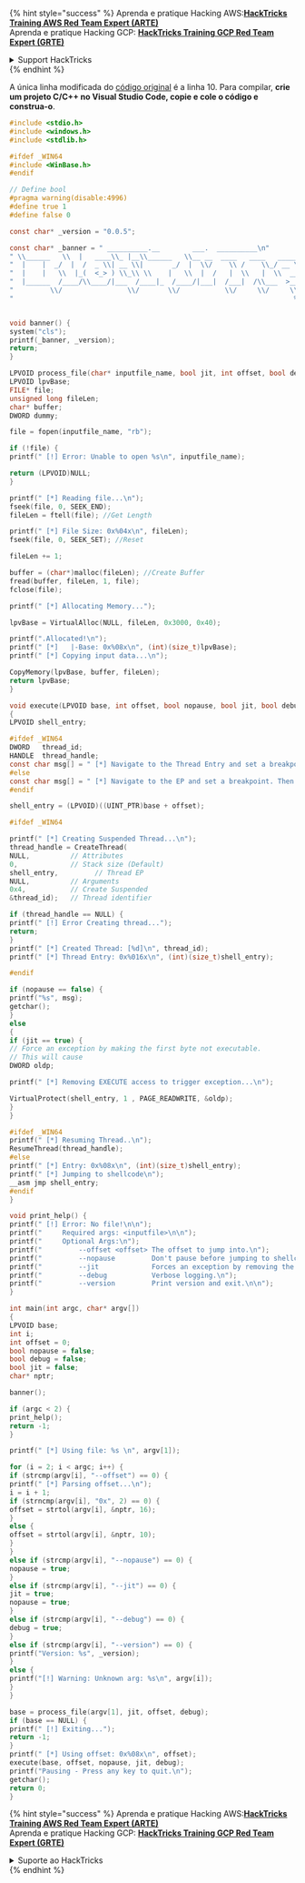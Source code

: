 {% hint style="success" %}
Aprenda e pratique Hacking AWS:<img src="/.gitbook/assets/arte.png" alt="" data-size="line">[**HackTricks Training AWS Red Team Expert (ARTE)**](https://training.hacktricks.xyz/courses/arte)<img src="/.gitbook/assets/arte.png" alt="" data-size="line">\
Aprenda e pratique Hacking GCP: <img src="/.gitbook/assets/grte.png" alt="" data-size="line">[**HackTricks Training GCP Red Team Expert (GRTE)**<img src="/.gitbook/assets/grte.png" alt="" data-size="line">](https://training.hacktricks.xyz/courses/grte)

<details>

<summary>Support HackTricks</summary>

* Confira os [**planos de assinatura**](https://github.com/sponsors/carlospolop)!
* **Junte-se ao** 💬 [**grupo do Discord**](https://discord.gg/hRep4RUj7f) ou ao [**grupo do telegram**](https://t.me/peass) ou **siga**-nos no **Twitter** 🐦 [**@hacktricks\_live**](https://twitter.com/hacktricks\_live)**.**
* **Compartilhe truques de hacking enviando PRs para o** [**HackTricks**](https://github.com/carlospolop/hacktricks) e [**HackTricks Cloud**](https://github.com/carlospolop/hacktricks-cloud) repositórios do github.

</details>
{% endhint %}


A única linha modificada do [código original](https://github.com/OALabs/BlobRunner) é a linha 10. Para compilar, **crie um projeto C/C++ no Visual Studio Code, copie e cole o código e construa-o**.
```c
#include <stdio.h>
#include <windows.h>
#include <stdlib.h>

#ifdef _WIN64
#include <WinBase.h>
#endif

// Define bool
#pragma warning(disable:4996)
#define true 1
#define false 0

const char* _version = "0.0.5";

const char* _banner = " __________.__        ___.  __________\n"
" \\______   \\  |   ____\\_ |__\\______   \\__ __  ____   ____   ___________     \n"
"  |    |  _/  |  /  _ \\| __ \\|       _/  |  \\/    \\ /    \\_/ __ \\_  __ \\  \n"
"  |    |   \\  |_(  <_> ) \\_\\ \\    |   \\  |  /   |  \\   |  \\  ___/|  | \\/ \n"
"  |______  /____/\\____/|___  /____|_  /____/|___|  /___|  /\\___  >__|          \n"
"         \\/                \\/       \\/           \\/     \\/     \\/    \n\n"
"                                                                     %s    \n\n";


void banner() {
system("cls");
printf(_banner, _version);
return;
}

LPVOID process_file(char* inputfile_name, bool jit, int offset, bool debug) {
LPVOID lpvBase;
FILE* file;
unsigned long fileLen;
char* buffer;
DWORD dummy;

file = fopen(inputfile_name, "rb");

if (!file) {
printf(" [!] Error: Unable to open %s\n", inputfile_name);

return (LPVOID)NULL;
}

printf(" [*] Reading file...\n");
fseek(file, 0, SEEK_END);
fileLen = ftell(file); //Get Length

printf(" [*] File Size: 0x%04x\n", fileLen);
fseek(file, 0, SEEK_SET); //Reset

fileLen += 1;

buffer = (char*)malloc(fileLen); //Create Buffer
fread(buffer, fileLen, 1, file);
fclose(file);

printf(" [*] Allocating Memory...");

lpvBase = VirtualAlloc(NULL, fileLen, 0x3000, 0x40);

printf(".Allocated!\n");
printf(" [*]   |-Base: 0x%08x\n", (int)(size_t)lpvBase);
printf(" [*] Copying input data...\n");

CopyMemory(lpvBase, buffer, fileLen);
return lpvBase;
}

void execute(LPVOID base, int offset, bool nopause, bool jit, bool debug)
{
LPVOID shell_entry;

#ifdef _WIN64
DWORD   thread_id;
HANDLE  thread_handle;
const char msg[] = " [*] Navigate to the Thread Entry and set a breakpoint. Then press any key to resume the thread.\n";
#else
const char msg[] = " [*] Navigate to the EP and set a breakpoint. Then press any key to jump to the shellcode.\n";
#endif

shell_entry = (LPVOID)((UINT_PTR)base + offset);

#ifdef _WIN64

printf(" [*] Creating Suspended Thread...\n");
thread_handle = CreateThread(
NULL,          // Attributes
0,             // Stack size (Default)
shell_entry,         // Thread EP
NULL,          // Arguments
0x4,           // Create Suspended
&thread_id);   // Thread identifier

if (thread_handle == NULL) {
printf(" [!] Error Creating thread...");
return;
}
printf(" [*] Created Thread: [%d]\n", thread_id);
printf(" [*] Thread Entry: 0x%016x\n", (int)(size_t)shell_entry);

#endif

if (nopause == false) {
printf("%s", msg);
getchar();
}
else
{
if (jit == true) {
// Force an exception by making the first byte not executable.
// This will cause
DWORD oldp;

printf(" [*] Removing EXECUTE access to trigger exception...\n");

VirtualProtect(shell_entry, 1 , PAGE_READWRITE, &oldp);
}
}

#ifdef _WIN64
printf(" [*] Resuming Thread..\n");
ResumeThread(thread_handle);
#else
printf(" [*] Entry: 0x%08x\n", (int)(size_t)shell_entry);
printf(" [*] Jumping to shellcode\n");
__asm jmp shell_entry;
#endif
}

void print_help() {
printf(" [!] Error: No file!\n\n");
printf("     Required args: <inputfile>\n\n");
printf("     Optional Args:\n");
printf("         --offset <offset> The offset to jump into.\n");
printf("         --nopause         Don't pause before jumping to shellcode. Danger!!! \n");
printf("         --jit             Forces an exception by removing the EXECUTE permission from the alloacted memory.\n");
printf("         --debug           Verbose logging.\n");
printf("         --version         Print version and exit.\n\n");
}

int main(int argc, char* argv[])
{
LPVOID base;
int i;
int offset = 0;
bool nopause = false;
bool debug = false;
bool jit = false;
char* nptr;

banner();

if (argc < 2) {
print_help();
return -1;
}

printf(" [*] Using file: %s \n", argv[1]);

for (i = 2; i < argc; i++) {
if (strcmp(argv[i], "--offset") == 0) {
printf(" [*] Parsing offset...\n");
i = i + 1;
if (strncmp(argv[i], "0x", 2) == 0) {
offset = strtol(argv[i], &nptr, 16);
}
else {
offset = strtol(argv[i], &nptr, 10);
}
}
else if (strcmp(argv[i], "--nopause") == 0) {
nopause = true;
}
else if (strcmp(argv[i], "--jit") == 0) {
jit = true;
nopause = true;
}
else if (strcmp(argv[i], "--debug") == 0) {
debug = true;
}
else if (strcmp(argv[i], "--version") == 0) {
printf("Version: %s", _version);
}
else {
printf("[!] Warning: Unknown arg: %s\n", argv[i]);
}
}

base = process_file(argv[1], jit, offset, debug);
if (base == NULL) {
printf(" [!] Exiting...");
return -1;
}
printf(" [*] Using offset: 0x%08x\n", offset);
execute(base, offset, nopause, jit, debug);
printf("Pausing - Press any key to quit.\n");
getchar();
return 0;
}
```
{% hint style="success" %}
Aprenda e pratique Hacking AWS:<img src="/.gitbook/assets/arte.png" alt="" data-size="line">[**HackTricks Training AWS Red Team Expert (ARTE)**](https://training.hacktricks.xyz/courses/arte)<img src="/.gitbook/assets/arte.png" alt="" data-size="line">\
Aprenda e pratique Hacking GCP: <img src="/.gitbook/assets/grte.png" alt="" data-size="line">[**HackTricks Training GCP Red Team Expert (GRTE)**<img src="/.gitbook/assets/grte.png" alt="" data-size="line">](https://training.hacktricks.xyz/courses/grte)

<details>

<summary>Suporte ao HackTricks</summary>

* Confira os [**planos de assinatura**](https://github.com/sponsors/carlospolop)!
* **Junte-se ao** 💬 [**grupo do Discord**](https://discord.gg/hRep4RUj7f) ou ao [**grupo do telegram**](https://t.me/peass) ou **siga**-nos no **Twitter** 🐦 [**@hacktricks\_live**](https://twitter.com/hacktricks\_live)**.**
* **Compartilhe truques de hacking enviando PRs para o** [**HackTricks**](https://github.com/carlospolop/hacktricks) e [**HackTricks Cloud**](https://github.com/carlospolop/hacktricks-cloud) repositórios do github.

</details>
{% endhint %}
